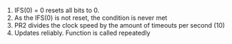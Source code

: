 1. IFS(0) = 0 resets all bits to 0.
2. As the IFS(0) is not reset, the condition is never met 
3. PR2 divides the clock speed by the amount of timeouts per second (10)
4. Updates reliably. Function is called repeatedly
